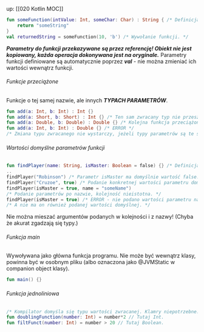 up: [[020 Kotlin MOC]]
```kotlin
fun someFunction(intValue: Int, someChar: Char) : String { /* Definicja funkcji */
	return "someString"
}
val returnedString = someFunction(10, 'b') /* Wywołanie funkcji. */
```
***Parametry do funkcji przekazywane są przez referencję! Obiekt nie jest kopiowany, każda operacja dokonywana jest na oryginale.***
Parametry funkcji definiowane są automatycznie poprzez **_val_** - nie można zmieniać ich wartości wewnątrz funkcji.
###### Funkcje przeciążone
Funkcje o tej samej nazwie, ale innych ***TYPACH PARAMETRÓW***.
```kotlin
fun add(a: Int, b: Int) : Int {} 
fun add(a: Short, b: Short) : Int {} /* Ten sam zwracany typ nie przeszkadza. */
fun add(a: Double, b: Double) : Double {} /* Kolejna funkcja przeciążona. */ 
fun add(a: Int, b: Int) : Double {} /* ERROR */
/* Zmiana typu zwracanego nie wystarczy, jeżeli typy parametrów są te same. */
```
###### Wartości domyślne parametrów funkcji
```kotlin
fun findPlayer(name: String, isMaster: Boolean = false) {} /* Definicja */
..
findPlayer("Robinson") /* Parametr isMaster ma domyślnie wartość false. */
findPlayer("Cruzoe", true) /* Podanie konkretnej wartości parametru domyślnego. */
findPlayer(isMaster = true, name = "someName") 
/* Podanie parametrów po nazwie, kolejność nieistotna. */
findPlayer(isMaster = true) /* ERROR - nie podano wartości parametru name! */
/* A nie ma on również podanej wartości domyślnej. */
```
Nie można mieszać argumentów podanych w kolejności i z nazwy! 
(Chyba że akurat zgadzają się typy.) 
###### Funkcja main
Wywoływana jako główna funkcja programu. Nie może być wewnątrz klasy, powinna być w osobnym pliku (albo oznaczona jako @JVMStatic w companion object klasy).
```kotlin
fun main() {}
```
###### Funkcja jednoliniowa
```kotlin
/* Kompilator domyśla się typu wartości zwracanej. Klamry niepotrzebne. */ 
fun doublingFunction(number: Int) = number*2 // Tutaj Int. 
fun filtFunct(number: Int) = number > 20 // Tutaj Boolean.
```
